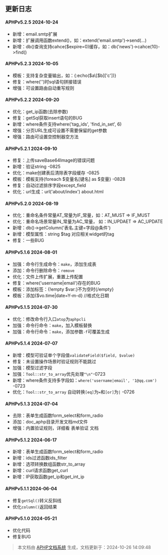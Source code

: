 ## 更新日志

#### APHPv5.2.5 2024-10-24

- 新增：email.smtp扩展
- 新增：扩展调用函数extend()，如：extend('email.smtp')->send(...)
- 新增：db()查询支持cahce($expire=0)缓存，如：db('news')->cahce(10)->find()

#### APHPv5.2.3 2024-10-05

- 模板：支持复杂变量输出，如：{:echo($a\[$b\]\['c'])}  
- 修复：where('')时sql语句拼接错误
- 增强：可设置路由自动重写规则

#### APHPv5.2.2 2024-09-20

- 优化：get_ip函数(去除参数)
- 修复：getSql获取insert语句的BUG
- 新增：where条件支持where('tag_ids', 'find_in_set', 6)
- 增强：分页URL生成可设置不需要保留的get参数
- 增强：路由可设置空控制器空方法

#### APHPv5.2.1 2024-09-10

- 修复：上传saveBase64Image的错误问题
- 新增：验证string -0825
- 优化：make创建表后清除表字段缓存 -0825
- 模板：模板支持{foreach $变量名[键名] as $变量} -0828
- 修复：自动过滤排序字段except_field
- 优化：url生成：url('about/index') about.html

#### APHPv5.2.0 2024-08-19

- 优化：重命名条件常量AT_常量为IF_常量，如：AT_MUST => IF_MUST
- 优化：重命名场景常量IN_常量为AC_常量， 如：IN_UPDAET => AC_UPDATE
- 新增：db()->getColumn('表名.主键=字段@条件')
- 新增：模型属性：string $tag 对应相关widget的tag
- 修复：一些BUG

#### APHPv5.1.6 2024-08-01

- 加强：命令行生成命令：`make`，添加生成表
- 添加：命令行删除命令：`remove`
- 优化：文件上传扩展，重置上传配置
- 修复：where('username|email')存在的BUG
- 模板：添加标签：{!empty $var:}不为空时{/empty}
- 模板：添加{$vo.time|date=Y-m-d} //格式化日期

#### APHPv5.1.5 2024-07-30

- 优化：修改命令行入口`atop`为`aphpcli`
- 加强：命令行命令：`make`，加入模板替换
- 加强：命令行命令：`make`，添加参数`-f`可覆盖生成

#### APHPv5.1.4 2024-07-07

- 新增：模型可验证单个字段值`validateField($field, $value)`
- 修复：未设置操作场景时验证规则不能跳过
- 加强：模型过滤字段
- 加强：`Tool::str_to_array`优先处理`"\n"`-0723
- 新增：where条件支持多字段如：`where('username|email', '1@qq.com')` -0723
- 优化：`Tool::str_to_array` 自动转换`[eq]`为`=`和`[or]`为`|` -0726

#### APHPv5.1.3 2024-07-04

- 去除：表单生成函数form_select和form_radio
- 添加：doc_aphp目录开发文档md文件
- 增强：内置验证规则，详细看 表单验证 文档

#### APHPv5.1.2 2024-06-17

- 新增：表单生成函数form_select和form_radio
- 新增：ids过滤函数ids_filter
- 新增：选项转换数组函数str_to_array
- 新增：curl请求函数get_curl
- 新增：IP获取函数get_ip和get_int_ip

#### APHPv5.1.1 2024-06-04

- 修复`getSql()`转义反斜线
- 优化`column()`返回结果

#### APHPv5.1.0 2024-05-21

- 优化代码
- 修复BUG

>本文档由 [APHP文档系统](https://doc.aphp.top) 生成，文档更新于：2024-10-26 14:09:48